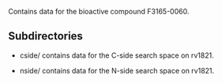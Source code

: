 Contains data for the bioactive compound F3165-0060.

## Subdirectories

- cside/ contains data for the C-side search space on rv1821.

- nside/ contains data for the N-side search space on rv1821.

